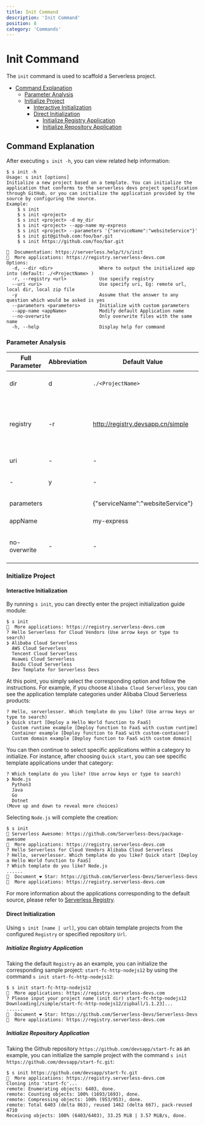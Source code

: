 ```yaml
---
title: Init Command
description: 'Init Command'
position: 8
category: 'Commands'
---
```

# Init Command
The `init` command is used to scaffold a Serverless project.
- [Command Explanation](#command-explanation)
    - [Parameter Analysis](#parameter-analysis)
    - [Initialize Project](#initialize-project)
        - [Interactive Initialization](#interactive-initialization)
        - [Direct Initialization](#direct-initialization)
            - [Initialize Registry Application](#initialize-registry-application)
            - [Initialize Repository Application](#initialize-repository-application)
## Command Explanation
After executing `s init -h`, you can view related help information:
```shell script
$ s init -h
Usage: s init [options]
Initialize a new project based on a template. You can initialize the application that conforms to the serverless devs project specification through GitHub, or you can initialize the application provided by the source by configuring the source.
Example:
    $ s init
    $ s init <project> 
    $ s init <project> -d my_dir
    $ s init <project> --app-name my-express
    $ s init <project> --parameters '{"serviceName":"websiteService"}'
    $ s init git@github.com:foo/bar.git
    $ s init https://github.com/foo/bar.git
    
📖  Documentation: https://serverless.help/t/s/init
🚀  More applications: https://registry.serverless-devs.com
Options:
  -d, --dir <dir>                 Where to output the initialized app into (default: ./<ProjectName> )
  -r, --registry <url>            Use specify registry
  --uri <uri>                     Use specify uri, Eg: remote url, local dir, local zip file
  -y                              Assume that the answer to any question which would be asked is yes
  --parameters <parameters>       Initialize with custom parameters
  --app-name <appName>            Modify default Application name
  --no-overwrite                  Only overwrite files with the same name
  -h, --help                      Display help for command
```
### Parameter Analysis
| Full Parameter | Abbreviation | Default Value | Description |
|-----|-----|-----|-----|
| dir | d | `./<ProjectName>` | Path/directory where the project is initialized | 
| registry | -r | http://registry.devsapp.cn/simple | Source configuration address, similar to specifying pip source in Python or NPM source in Node.js | 
| uri | - | - | Address of a remote or local file |
| - | y | - | Assume yes as the answer to all questions | 
| parameters |  | {"serviceName":"websiteService"} | Parameters for initialization | 
| appName |  | my-express | Application/project name | 
| no-overwrite | - | - | Only overwrite files with the same name, do not delete other files | 
### Initialize Project
#### Interactive Initialization
By running `s init`, you can directly enter the project initialization guide module:
```shell script
$ s init
🚀  More applications: https://registry.serverless-devs.com
? Hello Serverless for Cloud Vendors (Use arrow keys or type to search)
❯ Alibaba Cloud Serverless 
  AWS Cloud Serverless 
  Tencent Cloud Serverless 
  Huawei Cloud Serverless 
  Baidu Cloud Serverless 
  Dev Template for Serverless Devs 
```
At this point, you simply select the corresponding option and follow the instructions. For example, if you choose `Alibaba Cloud Serverless`, you can see the application template categories under Alibaba Cloud Serverless products:
```shell script
? Hello, serverlesser. Which template do you like? (Use arrow keys or type to search)
❯ Quick start [Deploy a Hello World function to FaaS] 
  Custom runtime example [Deploy function to FaaS with custom runtime] 
  Container example [Deploy function to FaaS with custom-container] 
  Custom domain example [Deploy function to FaaS with custom domain] 
```
You can then continue to select specific applications within a category to initialize. For instance, after choosing `Quick start`, you can see specific template applications under that category:
```shell script
? Which template do you like? (Use arrow keys or type to search)
❯ Node.js 
  Python3 
  Java 
  Go 
  Dotnet 
(Move up and down to reveal more choices)
```
Selecting `Node.js` will complete the creation:
```shell script
$ s init                                         
🚀 Serverless Awesome: https://github.com/Serverless-Devs/package-awesome
🚀  More applications: https://registry.serverless-devs.com
? Hello Serverless for Cloud Vendors Alibaba Cloud Serverless
? Hello, serverlesser. Which template do you like? Quick start [Deploy a Hello World function to FaaS]
? Which template do you like? Node.js
......
💞  Document ❤ Star: https://github.com/Serverless-Devs/Serverless-Devs
🚀  More applications: https://registry.serverless-devs.com
```
For more information about the applications corresponding to the default source, please refer to [Serverless Registry](https://registry.serverless-devs.com/).
#### Direct Initialization
Using `s init [name | url]`, you can obtain template projects from the configured `Registry` or specified repository `Url`.
##### Initialize Registry Application
Taking the default `Registry` as an example, you can initialize the corresponding sample project: `start-fc-http-nodejs12` by using the command `s init start-fc-http-nodejs12`:
```shell script
$ s init start-fc-http-nodejs12
🚀  More applications: https://registry.serverless-devs.com
? Please input your project name (init dir) start-fc-http-nodejs12
Downloading[/simple/start-fc-http-nodejs12/zipball/1.1.23]...
......
💞  Document ❤ Star: https://github.com/Serverless-Devs/Serverless-Devs
🚀  More applications: https://registry.serverless-devs.com
```
##### Initialize Repository Application
Taking the Github repository `https://github.com/devsapp/start-fc` as an example, you can initialize the sample project with the command `s init https://github.com/devsapp/start-fc.git`:
```shell script
$ s init https://github.com/devsapp/start-fc.git
🚀  More applications: https://registry.serverless-devs.com
Cloning into 'start-fc'...
remote: Enumerating objects: 6403, done.
remote: Counting objects: 100% (1693/1693), done.
remote: Compressing objects: 100% (953/953), done.
remote: Total 6403 (delta 863), reused 1462 (delta 667), pack-reused 4710
Receiving objects: 100% (6403/6403), 33.25 MiB | 3.57 MiB/s, done.
```
